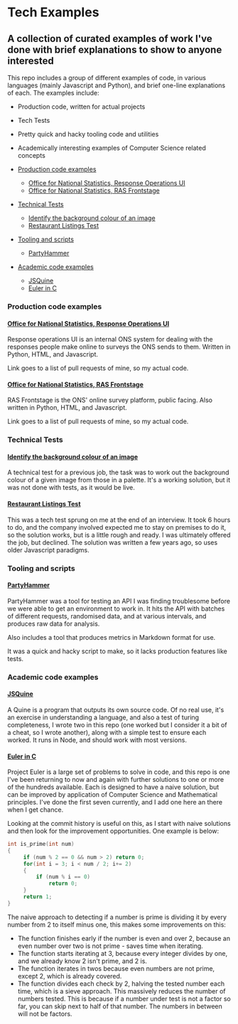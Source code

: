 # Tech Examples <!-- omit in toc -->

## A collection of curated examples of work I've done with brief explanations to show to anyone interested <!-- omit in toc -->

This repo includes a group of different examples of code, in various languages (mainly Javascript and Python), and brief one-line explanations of each.  The examples include:

- Production code, written for actual projects
- Tech Tests
- Pretty quick and hacky tooling code and utilities
- Academically interesting examples of Computer Science related concepts

- [Production code examples](#production-code-examples)
  - [Office for National Statistics, Response Operations UI](#office-for-national-statistics-response-operations-ui)
  - [Office for National Statistics, RAS Frontstage](#office-for-national-statistics-ras-frontstage)
- [Technical Tests](#technical-tests)
  - [Identify the background colour of an image](#identify-the-background-colour-of-an-image)
  - [Restaurant Listings Test](#restaurant-listings-test)
- [Tooling and scripts](#tooling-and-scripts)
  - [PartyHammer](#partyhammer)
- [Academic code examples](#academic-code-examples)
  - [JSQuine](#jsquine)
  - [Euler in C](#euler-in-c)

### Production code examples

#### [Office for National Statistics, Response Operations UI](https://cutt.ly/HwsthGc)

Response operations UI is an internal ONS system for dealing with the responses people make online to surveys the ONS sends to them.  Written in Python, HTML, and Javascript.

Link goes to a list of pull requests of mine, so my actual code.

#### [Office for National Statistics, RAS Frontstage](https://cutt.ly/AwstRgM)

RAS Frontstage is the ONS' online survey platform, public facing.  Also written in Python, HTML, and Javascript.

Link goes to a list of pull requests of mine, so my actual code.

### Technical Tests

#### [Identify the background colour of an image](https://bitbucket.org/seajones/imagecheck/)

A technical test for a previous job, the task was to work out the background colour of a given image from those in a palette.  It's a working solution, but it was not done with tests, as it would be live.

#### [Restaurant Listings Test](https://bitbucket.org/seajones/kukd-tech-test)

This was a tech test sprung on me at the end of an interview.  It took 6 hours to do, and the company involved expected me to stay on premises to do it, so the solution works, but is a little rough and ready.  I was ultimately offered the job, but declined.  The solution was written a few years ago, so uses older Javascript paradigms.

### Tooling and scripts

#### [PartyHammer](https://github.com/owencjones/partyhammer)

PartyHammer was a tool for testing an API I was finding troublesome before we were able to get an environment to work in.  It hits the API with batches of different requests, randomised data, and at various intervals, and produces raw data for analysis.

Also includes a tool that produces metrics in Markdown format for use.

It was a quick and hacky script to make, so it lacks production features like tests.

### Academic code examples

#### [JSQuine](https://github.com/owencjones/jsquine)

A Quine is a program that outputs its own source code.  Of no real use, it's an exercise in understanding a language, and also a test of turing completeness, I wrote two in this repo (one worked but I consider it a bit of a cheat, so I wrote another), along with a simple test to ensure each worked.  It runs in Node, and should work with most versions.

#### [Euler in C](https://github.com/owencjones/Euler-C)

Project Euler is a large set of problems to solve in code, and this repo is one I've been returning to now and again with further solutions to one or more of the hundreds available.  Each is designed to have a naive solution, but can be improved by application of Computer Science and Mathematical principles.  I've done the first seven currently, and I add one here an there when I get chance.

Looking at the commit history is useful on this, as I start with naive solutions and then look for the improvement opportunities.  One example is below:

```c
int is_prime(int num)
{
     if (num % 2 == 0 && num > 2) return 0;
     for(int i = 3; i < num / 2; i+= 2)
     {
         if (num % i == 0)
             return 0;
     }
     return 1;
}
```

The naive approach to detecting if a number is prime is dividing it by every number from 2 to itself minus one, this makes some improvements on this:

- The function finishes early if the number is even and over 2, because an even number over two is not prime - saves time when iterating.
- The function starts iterating at 3, because every integer divides by one, and we already know 2 isn't prime, and 2 is.
- The function iterates in twos because even numbers are not prime, except 2, which is already covered.
- The function divides each check by 2, halving the tested number each time, which is a sieve approach.  This massively reduces the number of numbers tested.  This is because if a number under test is not a factor so far, you can skip next to half of that number.  The numbers in between will not be factors.
